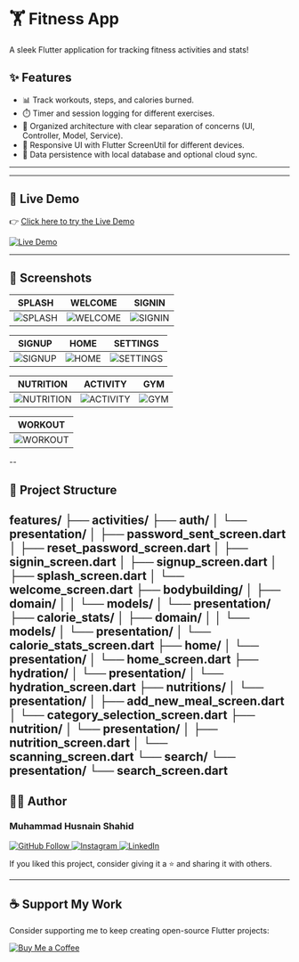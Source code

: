 # 🏋️ Fitness App

A sleek Flutter application for tracking fitness activities and stats!

## ✨ Features

- 📊 Track workouts, steps, and calories burned.
- ⏱️ Timer and session logging for different exercises.
- 🧪 Organized architecture with clear separation of concerns (UI, Controller, Model, Service).
- 📱 Responsive UI with Flutter ScreenUtil for different devices.
- 💾 Data persistence with local database and optional cloud sync.

---
---

## 🚀 Live Demo

👉 [Click here to try the Live Demo](https://fitnesssd-12wa.web.app/)

<p align="left">
  <a href="https://fitnesssd-12wa.web.app/" target="_blank">
    <img src="https://img.shields.io/badge/Live%20Demo-Click%20Here-brightgreen?style=for-the-badge&logo=flutter" alt="Live Demo"/>
  </a>
</p>

---
## 📸 Screenshots

| SPLASH | WELCOME | SIGNIN |
|--------|---------|--------|
| ![SPLASH](https://github.com/user-attachments/assets/a8c8d8ee-f664-4fca-82b4-5f718a9487c3) | ![WELCOME](https://github.com/user-attachments/assets/74be7e79-a576-42bd-aff3-10618cab3c84) | ![SIGNIN](https://github.com/user-attachments/assets/37ae3f0e-9200-4295-b56b-8cec5081caad) |

| SIGNUP | HOME | SETTINGS |
|--------|------|----------|
| ![SIGNUP](https://github.com/user-attachments/assets/232b6337-202d-459e-9db7-43b9313203f3) | ![HOME](https://github.com/user-attachments/assets/4e2fbb33-a572-4c32-a925-d122b807a5e2) | ![SETTINGS](https://github.com/user-attachments/assets/c22df8ce-ea19-49d8-acc6-cccf86e266a2) |

| NUTRITION | ACTIVITY | GYM |
|-----------|----------|-----|
| ![NUTRITION](https://github.com/user-attachments/assets/67531541-5ada-48b0-8127-94367fd6af84) | ![ACTIVITY](https://github.com/user-attachments/assets/8605fbd8-6c8e-49d6-8865-818ed2e806e7) | ![GYM](https://github.com/user-attachments/assets/8c0dcf24-2262-4e58-8a9d-743ae49b4663) |

| WORKOUT |
|---------|
| ![WORKOUT](https://raw.githubusercontent.com/YOUR_USERNAME/screenshots/workout.png) |
--
## 🧱 Project Structure

features/
├── activities/
├── auth/
│ └── presentation/
│ ├── password_sent_screen.dart
│ ├── reset_password_screen.dart
│ ├── signin_screen.dart
│ ├── signup_screen.dart
│ ├── splash_screen.dart
│ └── welcome_screen.dart
├── bodybuilding/
│ ├── domain/
│ │ └── models/
│ └── presentation/
├── calorie_stats/
│ ├── domain/
│ │ └── models/
│ └── presentation/
│ └── calorie_stats_screen.dart
├── home/
│ └── presentation/
│ └── home_screen.dart
├── hydration/
│ └── presentation/
│ └── hydration_screen.dart
├── nutritions/
│ └── presentation/
│ ├── add_new_meal_screen.dart
│ └── category_selection_screen.dart
├── nutrition/
│ └── presentation/
│ ├── nutrition_screen.dart
│ └── scanning_screen.dart
└── search/
└── presentation/
└── search_screen.dart
--

## 🧑‍💻 Author

### Muhammad Husnain Shahid

<p align="left">
  <a href="https://github.com/muhammadhusnainshahid">
    <img src="https://img.shields.io/badge/GitHub-Follow-blue?logo=github" alt="GitHub Follow"/>
  </a>
  <a href="https://www.instagram.com/the.husnainshahid">
    <img src="https://img.shields.io/badge/Instagram-Follow-e4405f?logo=instagram" alt="Instagram"/>
  </a>
  <a href="https://www.linkedin.com/in/muhammad-husnain-shahid-36b34b26b">
    <img src="https://img.shields.io/badge/LinkedIn-Connect-0077B5?logo=linkedin" alt="LinkedIn"/>
  </a>
</p>

If you liked this project, consider giving it a ⭐ and sharing it with others.

---

## ☕ Support My Work

Consider supporting me to keep creating open-source Flutter projects:

<p align="left">
  <a href="https://www.buymeacoffee.com/muhammadhusnainshahid" target="_blank">
    <img src="https://img.shields.io/badge/BuyMeACoffee-Support-FFDD00?logo=buymeacoffee" alt="Buy Me a Coffee"/>
  </a>
</p>
